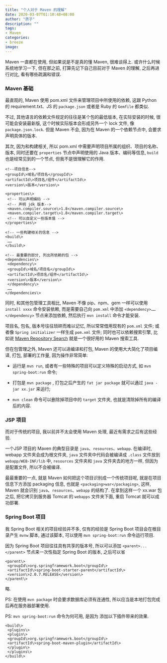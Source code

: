 ```yaml
---
title: "个人对于 Maven 的理解"
date: 2020-03-07T01:10:48+08:00
author: "质子"
description: ""
tags:
- Maven
categories: 
- breeze
image: 
---
```



Maven 一直都在使用, 但如果说是不是真的懂 Maven, 很难谈得上. 或许什么时候系统地学习一下, 但在那之前, 打算先记下自己目前对于 Maven 的理解, 之后再进行对比, 看有哪些疏漏和错误.

### Maven 基础

最直观的, Maven 使用 pom.xml 文件来管理项目中所使用的依赖, 这跟 Python 的 requirement.txt、JS 的 `package.json` 或者是 Ruby 的 `Gemfile` 都类似.

不过, 其他语言的依赖文件规定的往往是某个包的最低版本, 在实际安装的时候, 很可能会安装最新版, 这个时候实际版本会形成另外一个 lock 文件, 像 `package.json.lock`. 但是 Maven 不会, 因为在 Maven 的一个依赖节点中, 会要求声明具体的版本.

其次, 因为和构建相关, 所以 pom.xml 中需要声明项目所属的组织、项目的名称、版本, 同时还要在 `properties` 节点中声明使用的 Java 版本、编码等信息, `build` 也是经常见到的一个节点, 但我不是很理解它的作用.

```
<!--项目信息-->  
<groupId\>域名/项目名</groupId\>  
<artifactId\>项目名/组件</artifactId\>  
<version\>版本</version\>  
​  
<properties\>  
 <!-- 可以声明编码 -->   
 <!-- 声明 jdk 版本-->  
 <maven.compiler.source\>1.8</maven.compiler.source\>  
 <maven.compiler.target\>1.8</maven.compiler.target\>  
 <!-- 可以自定义一些版本值 -->  
</properties\>  
​  
<!-- 一些构建相关的信息 -->  
<build\>  
 ……  
</build\>  
​  
<!-- 最重要的部分, 列出所依赖的包 -->  
<dependencies\>  
 <dependency\>  
 <groupId\>域名/项目名</groupId\>  
 <artifactId\>项目名/组件</artifactId\>  
 <version\>版本</version\>  
 </dependency\>  
 ……  
</dependencies\>
```


同时, 和其他包管理工具相比, Maven 不像 pip、npm、gem 一样可以使用 `install xxxx` 命令安装依赖, 而是需要自己向 `pom.xml` 中添加 `<dependency>……</dependency>` 节点来添加依赖, 然后执行 `mvn install` 命令才能安装.

项目名, 包名, 版本号往往琐碎而难以记忆, 所以常常借用现有的 `pom.xml` 文件; 或者像 `Spring initializer` 一样生成 `pom.xml` 文件; 同时也可以依赖搜索引擎, 比如说 [Maven Repository Search](https://mvnrepository.com/) 就是一个很好用的 Maven 搜索工具.

但在包管理之外, Maven 还可以进编译和打包, Maven 的使用大大简化了项目编译, 打包, 部署的工作量, 因为操作非常简单:

-   运行是 `mvn run`, 或者有一些特殊的项目可以定义特殊的启动方式, 如 `mvn spring-boot:run` 命令;
    
-   打包是 `mvn package` , 打包之后产生的 `fat jar package` 就可以通过 `java -jar xx.jar` 来运行;
    
-   `mvn clean` 命令可以删除掉项目中的 `target` 文件夹, 也就是清除掉所有的编译后的内容.
    

### JSP 项目

而对于传统的项目, 我以前并不太会使用 Maven 处理, 最近有需求之后有这些经验.

一个JSP 项目的 Maven 的典型目录是 `java`、`resources`、`webapp`. 在编译时, webapp 文件夹会成为根文件夹, `java` 文件夹中代码会被编译成 `.class` 文件放到 `webapp/WEB-INF/lib` 中, `resources` 文件夹和 `java` 文件夹去的地方一样, 但因为是配置文件, 所以不会被编译.

最最重要的一点, 就是 Maven 如何把这个项目识别成一个传统项目呢, 就是在项目信息下方添加 packaging 信息, 也就是 `<packaging>war</packaging>`, 这样, Maven 就会识别 `java`、`resources`、`webapp` 的结构了. 在拿到这样一个 xx.war 包之后, 把它拷贝到服务器 Tomcat 的 `webapps` 文件夹下面, 重启 Tomcat 就可以成功部署.

### Spring Boot 项目

我 Spring Boot 相关的项目经验并不多, 仅有的经验是 Spring Boot 项目会在根目录产生 `mvnw` 脚本, 通过该脚本, 可以使用 `mvn spring-boot:run` 命令运行项目.

因为 Spring Boot 项目往往具有共享的版本号, 所以可以添加 `<parent>...</parent>` 节点来一次性指定 Spring Boot 的版本, 之后可以省

```
<parent\>  
 <groupId\>org.springframework.boot</groupId\>  
 <artifactId\>spring-boot-starter-parent</artifactId\>  
 <version\>2.0.7.RELEASE</version\>  
</parent\>
````

略.

PS: 在使用 `mvn package` 时会要求数据库必须有连通性, 所以应当是本地打包完成后再在服务器部署使用.

PS: `mvn spring-boot:run` 命令为何可用, 是因为 添加以下插件带来的效果.

```
<build\>  
 <plugins\>  
 <plugin\>  
 <groupId\>org.springframework.boot</groupId\>  
 <artifactId\>spring-boot-maven-plugin</artifactId\>  
 </plugin\>  
 </plugins\>  
</build\>

```